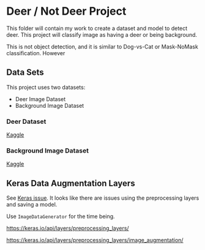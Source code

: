 # Deer / Not Deer Project

This folder will contain my work to create a dataset and model to detect deer.  This project will classify image as having a deer or being background.

This is not object detection, and it is similar to Dog-vs-Cat or Mask-NoMask classification. However

## Data Sets

This project uses two datasets:

* Deer Image Dataset
* Background Image Dataset

### Deer Dataset

[Kaggle](https://www.kaggle.com/faisalakhtar/images-of-deer-for-svm-classifier)

### Background Image Dataset

[Kaggle](https://www.kaggle.com/arnaud58/landscape-pictures)


## Keras Data Augmentation Layers

See [Keras issue](https://github.com/keras-team/keras/issues/15699).  It looks like there are issues using the preprocessing layers and saving a model.

Use `ImageDataGenerator` for the time being.


https://keras.io/api/layers/preprocessing_layers/

https://keras.io/api/layers/preprocessing_layers/image_augmentation/

